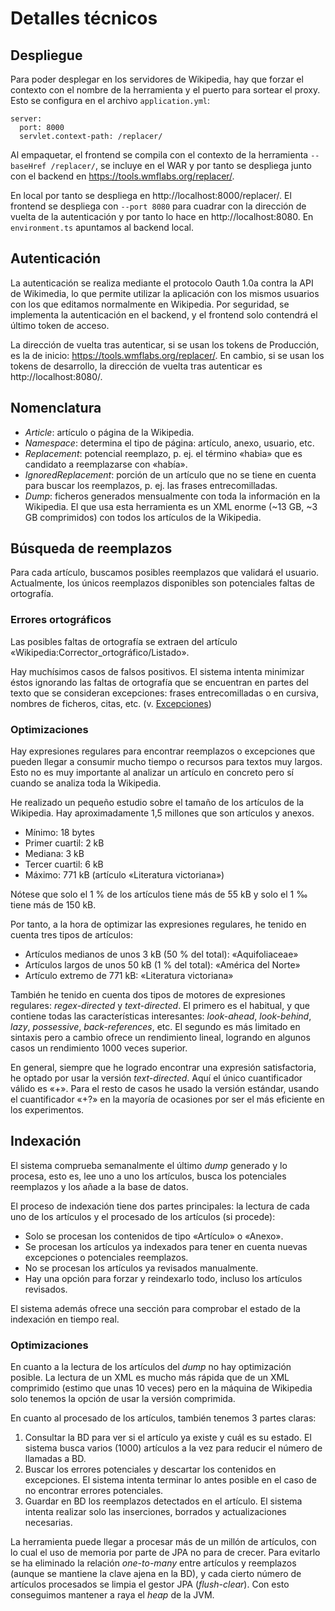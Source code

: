 # Detalles técnicos

## Despliegue

Para poder desplegar en los servidores de Wikipedia, hay que forzar el contexto con el nombre de la herramienta y el puerto para sortear el proxy. Esto se configura en el archivo `application.yml`:
```
server:
  port: 8000
  servlet.context-path: /replacer/
```

Al empaquetar, el frontend se compila con el contexto de la herramienta `--baseHref /replacer/`, se incluye en el WAR y por tanto se despliega junto con el backend en https://tools.wmflabs.org/replacer/.

En local por tanto se despliega en http://localhost:8000/replacer/. El frontend se despliega con `--port 8080` para cuadrar con la dirección de vuelta de la autenticación y por tanto lo hace en http://localhost:8080. En `environment.ts` apuntamos al backend local.

## Autenticación

La autenticación se realiza mediante el protocolo Oauth 1.0a contra la API de Wikimedia, lo que permite utilizar la aplicación con los mismos usuarios con los que editamos normalmente en Wikipedia. Por seguridad, se implementa la autenticación en el backend, y el frontend solo contendrá el último token de acceso.

La dirección de vuelta tras autenticar, si se usan los tokens de Producción, es la de inicio: https://tools.wmflabs.org/replacer/. En cambio, si se usan los tokens de desarrollo, la dirección de vuelta tras autenticar es http://localhost:8080/.


## Nomenclatura

- *Article*: artículo o página de la Wikipedia.
- *Namespace*: determina el tipo de página: artículo, anexo, usuario, etc.
- *Replacement*: potencial reemplazo, p. ej. el término «habia» que es candidato a reemplazarse con «había».
- *IgnoredReplacement*: porción de un artículo que no se tiene en cuenta para buscar los reemplazos, p. ej. las frases entrecomilladas.
- *Dump*: ficheros generados mensualmente con toda la información en la Wikipedia. El que usa esta herramienta es un XML enorme (~13 GB, ~3 GB comprimidos) con todos los artículos de la Wikipedia.


## Búsqueda de reemplazos

Para cada artículo, buscamos posibles reemplazos que validará el usuario. Actualmente, los únicos reemplazos disponibles son potenciales faltas de ortografía.

### Errores ortográficos

Las posibles faltas de ortografía se extraen del artículo «Wikipedia:Corrector_ortográfico/Listado».

Hay muchísimos casos de falsos positivos. El sistema intenta minimizar éstos ignorando las faltas de ortografía que se encuentran en partes del texto que se consideran excepciones: frases entrecomilladas o en cursiva, nombres de ficheros, citas, etc. (v. [Excepciones](./exceptions.md))

### Optimizaciones

Hay expresiones regulares para encontrar reemplazos o excepciones que pueden llegar a consumir mucho tiempo o recursos para textos muy largos.
Esto no es muy importante al analizar un artículo en concreto pero sí cuando se analiza toda la Wikipedia.

He realizado un pequeño estudio sobre el tamaño de los artículos de la Wikipedia. Hay aproximadamente 1,5 millones que son artículos y anexos.
* Mínimo: 18 bytes
* Primer cuartil: 2 kB
* Mediana: 3 kB
* Tercer cuartil: 6 kB
* Máximo: 771 kB (artículo «Literatura victoriana»)

Nótese que solo el 1 % de los artículos tiene más de 55 kB y solo el 1 ‰ tiene más de 150 kB.

Por tanto, a la hora de optimizar las expresiones regulares, he tenido en cuenta tres tipos de artículos:
* Artículos medianos de unos 3 kB (50 % del total): «Aquifoliaceae»
* Artículos largos de unos 50 kB (1 % del total): «América del Norte»
* Artículo extremo de 771 kB: «Literatura victoriana»

También he tenido en cuenta dos tipos de motores de expresiones regulares: _regex-directed_ y _text-directed_. El primero es el habitual, y que contiene todas las características interesantes: _look-ahead_, _look-behind_, _lazy_, _possessive_, _back-references_, etc.
El segundo es más limitado en sintaxis pero a cambio ofrece un rendimiento lineal, logrando en algunos casos un rendimiento 1000 veces superior.

En general, siempre que he logrado encontrar una expresión satisfactoria, he optado por usar la versión _text-directed_. Aquí el único cuantificador válido es «+». Para el resto de casos he usado la versión estándar, usando el cuantificador «+?» en la mayoría de ocasiones por ser el más eficiente en los experimentos.


## Indexación

El sistema comprueba semanalmente el último _dump_ generado y lo procesa, esto es, lee uno a uno los artículos, busca los potenciales reemplazos y los añade a la base de datos.

El proceso de indexación tiene dos partes principales: la lectura de cada uno de los artículos y el procesado de los artículos (si procede):

- Solo se procesan los contenidos de tipo «Artículo» o «Anexo».
- Se procesan los artículos ya indexados para tener en cuenta nuevas excepciones o potenciales reemplazos.
- No se procesan los artículos ya revisados manualmente.
- Hay una opción para forzar y reindexarlo todo, incluso los artículos revisados.

El sistema además ofrece una sección para comprobar el estado de la indexación en tiempo real.

### Optimizaciones

En cuanto a la lectura de los artículos del _dump_ no hay optimización posible.
La lectura de un XML es mucho más rápida que de un XML comprimido (estimo que unas 10 veces) pero en la máquina de Wikipedia solo tenemos la opción de usar la versión comprimida.

En cuanto al procesado de los artículos, también tenemos 3 partes claras:
1. Consultar la BD para ver si el artículo ya existe y cuál es su estado.
El sistema busca varios (1000) artículos a la vez para reducir el número de llamadas a BD.
2. Buscar los errores potenciales y descartar los contenidos en excepciones.
El sistema intenta terminar lo antes posible en el caso de no encontrar errores potenciales.
3. Guardar en BD los reemplazos detectados en el artículo. El sistema intenta realizar solo las inserciones, borrados y actualizaciones necesarias.

La herramienta puede llegar a procesar más de un millón de artículos, con lo cual el uso de memoria por parte de JPA no para de crecer. Para evitarlo se ha eliminado la relación _one-to-many_ entre artículos y reemplazos (aunque se mantiene la clave ajena en la BD), y cada cierto número de artículos procesados se limpia el gestor JPA (_flush-clear_). Con esto conseguimos mantener a raya el _heap_ de la JVM.
